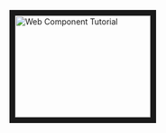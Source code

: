 <a href="http://www.youtube.com/watch?feature=player_embedded&v=XrD8X8h1Wds" target="_blank"><img src="http://img.youtube.com/vi/XrD8X8h1Wds/0.jpg" alt="Web Component Tutorial" width="240" height="180" border="10" /></a>
